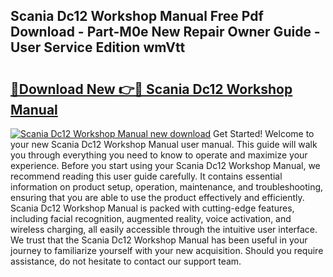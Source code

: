 ## Scania Dc12 Workshop Manual Free Pdf Download - Part-M0e New Repair Owner Guide - User Service Edition wmVtt

# <h2><a href="http://cf13682.oget.top/?id=Scania+Dc12+Workshop+Manual">🔗Download New 👉🔴 Scania Dc12 Workshop Manual</a></h2>

[![Scania Dc12 Workshop Manual new download](https://i.imgur.com/5g1atiW.png)](http://cf13682.oget.top/?id=Scania+Dc12+Workshop+Manual)
Get Started! Welcome to your new Scania Dc12 Workshop Manual user manual. This guide will walk you through everything you need to know to operate and maximize your experience. Before you start using your Scania Dc12 Workshop Manual, we recommend reading this user guide carefully. It contains essential information on product setup, operation, maintenance, and troubleshooting, ensuring that you are able to use the product effectively and efficiently. Scania Dc12 Workshop Manual is packed with cutting-edge features, including facial recognition, augmented reality, voice activation, and wireless charging, all easily accessible through the intuitive user interface. We trust that the Scania Dc12 Workshop Manual has been useful in your journey to familiarize yourself with your new acquisition. Should you require assistance, do not hesitate to contact our support team.
